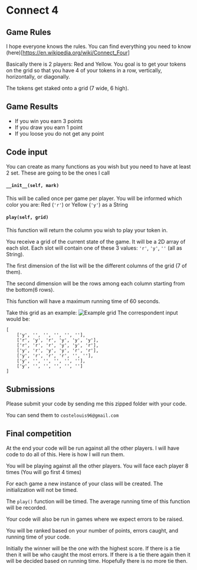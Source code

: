 # Connect 4

## Game Rules

I hope everyone knows the rules. You can find everything you need to know (here)[https://en.wikipedia.org/wiki/Connect_Four]

Basically there is 2 players: Red and Yellow. You goal is to get your tokens on the grid so that you have 4 of your tokens in a row, vertically, horizontally, or diagonally.

The tokens get staked onto a grid (7 wide, 6 high).

## Game Results

- If you win you earn 3 points
- If you draw you earn 1 point
- If you loose you do not get any point

## Code input

You can create as many functions as you wish but you need to have at least 2 set. These are going to be the ones I call

#### `__init__(self, mark)`

This will be called once per game per player. You will be informed which color you are: Red (`'r'`) or Yellow (`'y'`) as a String

#### `play(self, grid)`

This function will return the column you wish to play your token in.

You receive a grid of the current state of the game. It will be a 2D array of each slot. Each slot will contain one of these 3 values: `'r'`, `'y'`, `''` (all as String).

The first dimension of the list will be the different columns of the grid (7 of them).

The second dimension will be the rows among each column starting from the bottom(6 rows).

This function will have a maximum running time of 60 seconds.

Take this grid as an example: ![Example grid](https://s3.eu-west-2.amazonaws.com/aigaming2/helpPagesAssets/Connect4/cn4Example1.png)
The correspondent input would be:
```
[
	['y', '', '', '', '', ''],
	['r', 'y', 'r', 'y', 'y', 'y'],
	['r', 'r', 'r', 'y', 'y', 'r'],
	['y', 'r', 'y', 'y', 'r', 'r'],
	['y', 'r', 'r', 'r', '', ''],
	['y', '', '', '', '', ''],
	['y', '', '', '', '', '']
]
```

## Submissions

Please submit your code by sending me this zipped folder with your code.

You can send them to `costelouis96@gmail.com`


## Final competition

At the end your code will be run against all the other players. I will have code to do all of this. Here is how I will run them.

You will be playing against all the other players. You will face each player 8 times (You will go first 4 times)

For each game a new instance of your class will be created. The initialization will not be timed.

The `play()` function will be timed. The average running time of this function will be recorded.

Your code will also be run in games where we expect errors to be raised.

You will be ranked based on your number of points, errors caught, and running time of your code. 

Initially the winner will be the one with the highest score. If there is a tie then it will be who caught the most errors. If there is a tie there again then it will be decided based on running time. Hopefully there is no more tie then.
